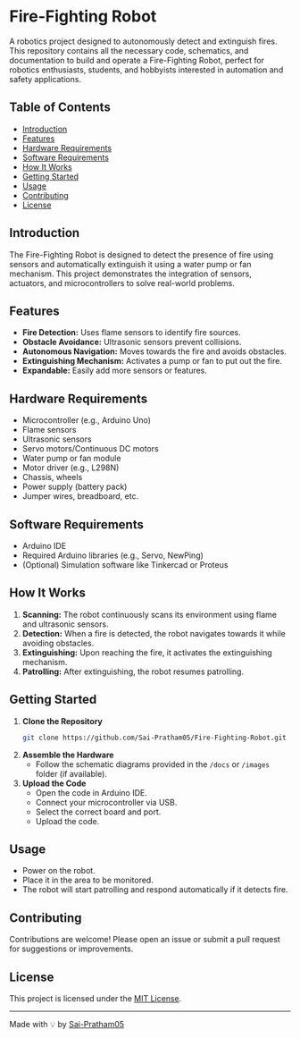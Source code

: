 
# Fire-Fighting Robot

A robotics project designed to autonomously detect and extinguish fires. This repository contains all the necessary code, schematics, and documentation to build and operate a Fire-Fighting Robot, perfect for robotics enthusiasts, students, and hobbyists interested in automation and safety applications.

## Table of Contents

- [Introduction](#introduction)
- [Features](#features)
- [Hardware Requirements](#hardware-requirements)
- [Software Requirements](#software-requirements)
- [How It Works](#how-it-works)
- [Getting Started](#getting-started)
- [Usage](#usage)
- [Contributing](#contributing)
- [License](#license)

## Introduction

The Fire-Fighting Robot is designed to detect the presence of fire using sensors and automatically extinguish it using a water pump or fan mechanism. This project demonstrates the integration of sensors, actuators, and microcontrollers to solve real-world problems.

## Features

- **Fire Detection:** Uses flame sensors to identify fire sources.
- **Obstacle Avoidance:** Ultrasonic sensors prevent collisions.
- **Autonomous Navigation:** Moves towards the fire and avoids obstacles.
- **Extinguishing Mechanism:** Activates a pump or fan to put out the fire.
- **Expandable:** Easily add more sensors or features.

## Hardware Requirements

- Microcontroller (e.g., Arduino Uno)
- Flame sensors
- Ultrasonic sensors
- Servo motors/Continuous DC motors
- Water pump or fan module
- Motor driver (e.g., L298N)
- Chassis, wheels
- Power supply (battery pack)
- Jumper wires, breadboard, etc.

## Software Requirements

- Arduino IDE
- Required Arduino libraries (e.g., Servo, NewPing)
- (Optional) Simulation software like Tinkercad or Proteus

## How It Works

1. **Scanning:** The robot continuously scans its environment using flame and ultrasonic sensors.
2. **Detection:** When a fire is detected, the robot navigates towards it while avoiding obstacles.
3. **Extinguishing:** Upon reaching the fire, it activates the extinguishing mechanism.
4. **Patrolling:** After extinguishing, the robot resumes patrolling.

## Getting Started

1. **Clone the Repository**
   ```bash
   git clone https://github.com/Sai-Pratham05/Fire-Fighting-Robot.git
   ```
2. **Assemble the Hardware**
   - Follow the schematic diagrams provided in the `/docs` or `/images` folder (if available).
3. **Upload the Code**
   - Open the code in Arduino IDE.
   - Connect your microcontroller via USB.
   - Select the correct board and port.
   - Upload the code.

## Usage

- Power on the robot.
- Place it in the area to be monitored.
- The robot will start patrolling and respond automatically if it detects fire.

## Contributing

Contributions are welcome! Please open an issue or submit a pull request for suggestions or improvements.

## License

This project is licensed under the [MIT License](LICENSE).

---

Made with 💡 by [Sai-Pratham05](https://github.com/Sai-Pratham05)
````
